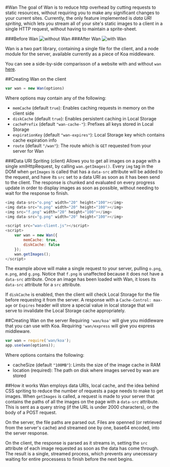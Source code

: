 #Wan
The goal of Wan is to reduce http overhead by cutting requests to static resources,
without requiring you to make any significant changes to your current sites. Currently,
the only feature implemented is *data URI spriting*, which lets you stream all of your 
site's static images to a client in a single HTTP request, without having to maintain
a sprite-sheet.

###Before Wan
![without Wan](https://s3.amazonaws.com/wan.js/b.png "without Wan")
###After Wan
![with Wan](https://s3.amazonaws.com/wan.js/a.png "with Wan")

Wan is a two part library, containing a single file for the client, and a node module for the
server, available currently as a piece of Koa middleware.

You can see a side-by-side comparisson of a website with and without `wan` [here](http://www.youtube.com/watch?v=yZwwAi0MHzE&feature=youtu.be).

##Creating Wan on the client
```javascript
var wan = new Wan(options)
```
Where options may contain any of the following:
 - `memCache` (default `true`): Enables caching requests in memory on the client side
 - `diskCache` (default `true`): Enables persistent caching in Local Storage
 - `cachePrefix` (default `"wan-cache-"`): Prefixes all keys stored in Local Storage
 - `expirationKey` (default `"wan-expires"`): Local Storage key which contains cache expiration info
 - `route` (default `"/wan"`): The route which is `GET` requested from your server for Wan

###Data URI Spriting (client)
Allows you to get all images on a page with a single xmlHttpRequest, by calling `wan.getImages()`.
Every `img` tag in the DOM when `getImages` is called that has a `data-src` attribute will be
added to the request, and have its `src` set to a data URI as soon as it has been send to the client.
The response is chunked and evaluated on every progress update in order to display images as soon as
possible, without needing to wait for the response to finish.
```javascript
<img data-src="o.png" width="20" height="100"></img>
<img data-src="m.png" width="20" height="100"></img>
<img src="f.png" width="20" height="100"></img>
<img data-src="g.png" width="20" height="100"></img>

<script src="wan-client.js"></script>
<script>
	var wan = new Wan({
		memCache: true,
		diskCache: false
	});
	wan.getImages();
</script>
```
The example above will make a single request to your server, pulling `o.png`, `m.png`, and `g.png`.
Notice that `f.png` is unaffected because it does not have a `data-src` attribute. Once an image has
been loaded with Wan, it loses its `data-src` attribute for a `src` attribute.

If `diskCache` is enabled, then the client will check Local Storage for the file before requestng it
from the server. A response with a `Cache-Control: max-age` or `Expires` header will store a special value
in local storage that will serve to invalidate the Local Storage cache appropriately.

##Creating Wan on the server
Requiring `'wan/koa'` will give you middleware that you can use with Koa.  Requiring `'wan/express` will give you express middleware. 
```javascript
var wan = require('wan/koa');
app.use(wan(options));
```
Where options contains the following:
 - cacheSize (default `"100MB"`): Limits the size of the image cache in RAM
 - location (required): The path on disk where images served by wan are stored

##How it works
Wan employs data URIs, local cache, and the idea behind CSS spriting to reduce the number of requests a page needs to make to get images. When `getImages` is called, a request is made to your server that contains the paths of all the images on the page with a `data-src` attribute. This is sent as a query string (if the URL is under 2000 characters), or the body of a POST request.

On the server, the file paths are parsed out. Files are openned (or retrieved from the server's cache) and streamed one by one, base64 encoded, into the server response. 

On the client, the response is parsed as it streams in, setting the `src` attribute of each image requested as soon as the data has come through.  The result is a single, streamed process, which prevents any unecessary waiting for entire processess to finish before the next begins.
